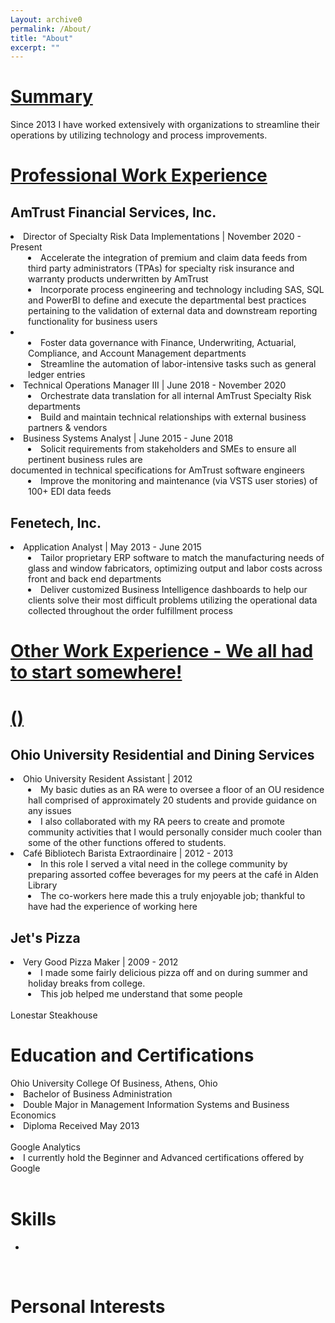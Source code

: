 ```yaml
---
Layout: archive0
permalink: /About/
title: "About"
excerpt: ""
---
```

<h1><u> Summary </u></h1>
Since 2013 I have worked extensively with organizations to streamline their operations by utilizing technology and process improvements.
<BR>
<h1><u>Professional Work Experience</u></h1>
<h2>AmTrust Financial Services, Inc.</h2>
<Li>Director of Specialty Risk Data Implementations | November 2020 - Present</li>
<li style="margin-left:2em">Accelerate the integration of premium and claim data feeds from third party administrators (TPAs) for specialty risk insurance and warranty products underwritten by AmTrust</li>
<li style="margin-left:2em">Incorporate process engineering and technology including SAS, SQL and PowerBI to define and execute the departmental best practices pertaining to the validation of external data and downstream reporting functionality for business users<li>
<li style="margin-left:2em">Foster data governance with Finance, Underwriting, Actuarial, Compliance, and Account Management departments</li>
<li style="margin-left:2em">Streamline the automation of labor-intensive tasks such as general ledger entries</li>
<Li>Technical Operations Manager III | June 2018 - November 2020</li>
<li style="margin-left:2em">Orchestrate data translation for all internal AmTrust Specialty Risk departments</li>
<li style="margin-left:2em">Build and maintain technical relationships with external business partners & vendors</li>
<Li>Business Systems Analyst | June 2015 - June 2018</li>
<li style="margin-left:2em">Solicit requirements from stakeholders and SMEs to ensure all pertinent business rules are</li>
documented in technical specifications for AmTrust software engineers
<li style="margin-left:2em">Improve the monitoring and maintenance (via VSTS user stories) of 100+ EDI data feeds</li>
<h2>Fenetech, Inc.</h2>
<Li>Application Analyst | May 2013 - June 2015</li>
<li style="margin-left:2em">Tailor proprietary ERP software to match the manufacturing needs of glass and window fabricators, optimizing output and labor costs across front and back end departments</li>
<li style="margin-left:2em">Deliver customized Business Intelligence dashboards to help our clients solve their most difficult problems utilizing the operational data collected throughout the order fulfillment process</li>
<h1><u>Other Work Experience - We all had to start somewhere!</u></h1>
<h1><u>()</u></h1>
<h2>Ohio University Residential and Dining Services</h2>
<li>Ohio University Resident Assistant | 2012</li>
<li style="margin-left:2em">My basic duties as an RA were to oversee a floor of an OU residence hall comprised of approximately 20 students and provide guidance on any issues</LI>
<li style="margin-left:2em">I also collaborated with my RA peers to create and promote community activities that I would personally consider much cooler than some of the other functions offered to students.</LI>
<Li>Café Bibliotech Barista Extraordinaire | 2012 - 2013</LI>
<li style="margin-left:2em">In this role I served a vital need in the college community by preparing assorted coffee beverages for my peers at the café in Alden Library</LI>
<li style="margin-left:2em">The co-workers here made this a truly enjoyable job; thankful to have had the experience of working here</LI>
<h2>Jet's Pizza</h2>
<li>Very Good Pizza Maker | 2009 - 2012</li>
<li style="margin-left:2em">I made some fairly delicious pizza off and on during summer and holiday breaks from college.</LI>
<li style="margin-left:2em">This job helped me understand that some people   </LI>
<BR>
Lonestar Steakhouse
<BR>
<h1>Education and Certifications</h1>
Ohio University College Of Business, Athens, Ohio
<li>Bachelor of Business Administration</li>
<li>Double Major in Management Information Systems and Business Economics</li>
<li>Diploma Received May 2013</li>
<BR>
Google Analytics
<li>I currently hold the Beginner and Advanced certifications offered by Google</li>
<BR>
<h1>Skills</h1>
<ul>
<li> </li>
</ul>

<BR>
<h1> Personal Interests </h1>
